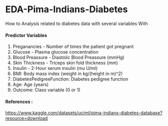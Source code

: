 # EDA-Pima-Indians-Diabetes
How to Analysis related to diabetes data with several variables With 

#### Predictor Variables
1. Preganancies - Number of times the patient got pregnant
2. Glucose - Plasma glucose concentration
3. Blood Preassure - Diastolic Blood Preassure (mmHg)
4. Skin Thickness - Triceps skin fold thickness (mm)
5. Insulin - 2-Hour serum insulin (mu U/ml)
6. BMI: Body mass index (weight in kg/(height in m)^2)
7. DiabetesPedigreeFunction: Diabetes pedigree function
8. Age: Age (years)
9. Outcome: Class variable (0 or 1)

#### References :
https://www.kaggle.com/datasets/uciml/pima-indians-diabetes-database?resource=download
